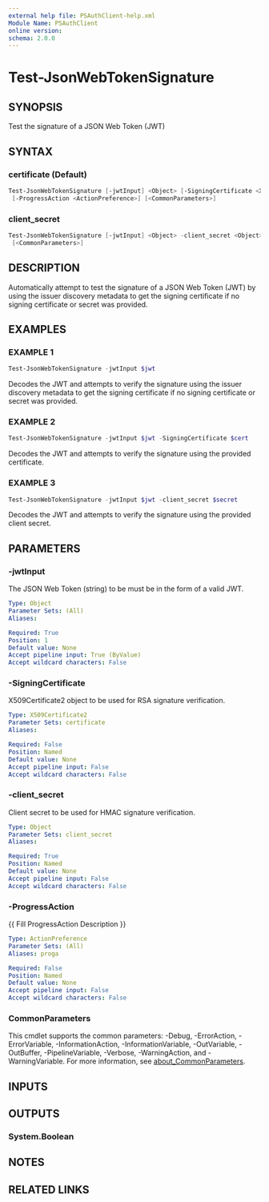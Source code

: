 ```yaml
---
external help file: PSAuthClient-help.xml
Module Name: PSAuthClient
online version:
schema: 2.0.0
---
```


# Test-JsonWebTokenSignature

## SYNOPSIS
Test the signature of a JSON Web Token (JWT)

## SYNTAX

### certificate (Default)
```powershell
Test-JsonWebTokenSignature [-jwtInput] <Object> [-SigningCertificate <X509Certificate2>]
 [-ProgressAction <ActionPreference>] [<CommonParameters>]
```

### client_secret
```powershell
Test-JsonWebTokenSignature [-jwtInput] <Object> -client_secret <Object> [-ProgressAction <ActionPreference>]
 [<CommonParameters>]
```

## DESCRIPTION
Automatically attempt to test the signature of a JSON Web Token (JWT) by using the issuer discovery metadata to get the signing certificate if no signing certificate or secret was provided.

## EXAMPLES

### EXAMPLE 1
```powershell
Test-JsonWebTokenSignature -jwtInput $jwt
```

Decodes the JWT and attempts to verify the signature using the issuer discovery metadata to get the signing certificate if no signing certificate or secret was provided.

### EXAMPLE 2
```powershell
Test-JsonWebTokenSignature -jwtInput $jwt -SigningCertificate $cert
```

Decodes the JWT and attempts to verify the signature using the provided certificate.

### EXAMPLE 3
```powershell
Test-JsonWebTokenSignature -jwtInput $jwt -client_secret $secret
```

Decodes the JWT and attempts to verify the signature using the provided client secret.

## PARAMETERS

### -jwtInput
The JSON Web Token (string) to be must be in the form of a valid JWT.

```yaml
Type: Object
Parameter Sets: (All)
Aliases:

Required: True
Position: 1
Default value: None
Accept pipeline input: True (ByValue)
Accept wildcard characters: False
```

### -SigningCertificate
X509Certificate2 object to be used for RSA signature verification.

```yaml
Type: X509Certificate2
Parameter Sets: certificate
Aliases:

Required: False
Position: Named
Default value: None
Accept pipeline input: False
Accept wildcard characters: False
```

### -client_secret
Client secret to be used for HMAC signature verification.

```yaml
Type: Object
Parameter Sets: client_secret
Aliases:

Required: True
Position: Named
Default value: None
Accept pipeline input: False
Accept wildcard characters: False
```

### -ProgressAction
{{ Fill ProgressAction Description }}

```yaml
Type: ActionPreference
Parameter Sets: (All)
Aliases: proga

Required: False
Position: Named
Default value: None
Accept pipeline input: False
Accept wildcard characters: False
```

### CommonParameters
This cmdlet supports the common parameters: -Debug, -ErrorAction, -ErrorVariable, -InformationAction, -InformationVariable, -OutVariable, -OutBuffer, -PipelineVariable, -Verbose, -WarningAction, and -WarningVariable. For more information, see [about_CommonParameters](http://go.microsoft.com/fwlink/?LinkID=113216).

## INPUTS

## OUTPUTS

### System.Boolean
## NOTES

## RELATED LINKS
